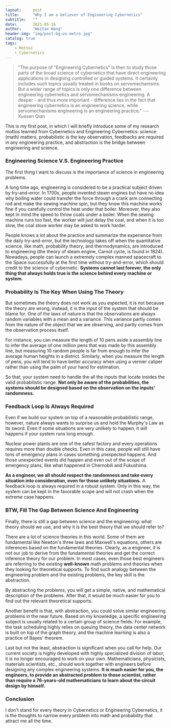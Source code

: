 ```yaml
---
layout:     post
title:      "Why I am a believer of Engineering Cybernetics"
subtitle:   ""
date:       2021-05-16 
author:     "Weitao Wang"
header-img: "img/post-bg-os-metro.jpg"
catalog: true
tags:
    - Mottos
    - Cybernetics
---
```


> "The purpose of "Engineering Cybernetics" is then to study those parts of the broad science of cybernetics that have direct engineering applications in designing controlled or guided systems. It certainly includes such topics usually treated in books on servomechanisms. But a wider range of topics is only one difference between engineering cybernetics and servomechanisms engineering. A deeper - and thus more important - difference lies in the fact that engineering cybernetics is an engineering science, while servomechanisms engineering is an engineering practice." --- Xuesen Qian

This is my first post, in which I will briefly introduce some of my research mottos learned from Cybernetics and Engineering Cybernetics: science (math) matters, probabilistic is the key observation, feedbacks are required in any engineering practice, and abstraction is the bridge between engineering and science.

### Engineering Science V.S. Engineering Practice

The first thing I want to discuss is the importance of science in engineering problems.

A long time ago, engineering is considered to be a practical subject driven by try-and-error. In 1700s, people invented steam engines but have no idea why boiling water could transfer the force through a crank arm connecting rod and make the sewing machine spin, but they know this machine works fine if you carefully control the heat under that boiler. Moreover, they also kept in mind the speed to throw coals under a boiler. When the sewing machine runs too fast, the worker will just delay the coal, and when it is too slow, the coal stove worker may be asked to work harder.

People knows a lot about the practice and summarize the experience from the daily try-and-error, but the technology takes off when the quantitative science, like math, probability theory, and thermodynamics, are introduced to engineering (the theory of steam engine, Carnot cycle, is found in 1824). Nowadays, people can launch a extremely complex manned spacecraft to the Space successfully at the first time without try-and-error, which should credit to the science of cybernetic. **Systems cannot last forever, the only thing that always holds true is the science behind every machine or system.**

### Probability Is The Key When Using The Theory

But sometimes the theory does not work as you expected, it is not because the theory are wrong, instead, it is the input of the system that should be blame for. One of the laws of nature is that the observations are always random variables with a mean and a variance. This variance partly comes from the nature of the object that we are observing, and partly comes from the observation process itself.

For instance, you can measure the length of 10 pens aside a assembly line to infer the average of one million pens that was made by this assembly line, but measuring 10 random people is far from enough to infer the average human heights in a district. Similarly, when you measure the length of pens, you will tend to have better accuracy when using a vernier caliper rather than using the palm of your hand for estimation.

So that, your system need to handle the all the inputs that locate insides the valid probabilistic range. **Not only be aware of the probabilities, the systems should be designed based on the observation on the inputs' randomness.**

### Feedback Loop Is Always Required

Even if we build our system on top of a reasonable probabilistic range, however, nature always wants to surprise us and hold the Murphy's Law as its sword. Even if some situations are very unlikely to happen, it will happens if your system runs long enough.

Nuclear power plants are one of the safest factory and every operations requires more than double checks. Even in this case, people will still have tons of emergency plans in cases something unexpected happens. And those unexpected events did happen and even out of the scope of emergency plans, like what happened in Chernobili and Fukushima.

**As a engineer, we all should respect the randomness and take every situation into consideration, even for those unlikely situations.** A feedback loop is always required in a robust system. Only in this way, the system can be kept in the favorable scope and will not crash when the extreme case happens.

### BTW, Fill The Gap Between Science And Engineering

Finally, there is still a gap between science and the engineering: what theory should we use, and why it is the best theory that we should refer to?

There are a lot of science theories in this world. Some of them are fundamental like Newton's three laws and Maxwell's equations, others are inferences based on the fundamental theories. Clearly, as a engineer, it is not our job to derive from the fundamental theories and get the correct inference theory for our problem. In most cases, even those best engineers are referring to the existing **well-known** math problems and theories when they looking for theoretical supports. To find such analogy between the engineering problem and the existing problems, the key skill is the abstraction.

By abstracting the problems, you will get a simple, native, and mathematical description of the problems. After that, it would be much easier for you to find out the relevant theoretical supports.

Another benefit is that, with abstraction, you could solve similar engineering problems in the near future. Based on my knowledge, a specific engineering subject is usually related to a certain group of science fields. For example, the task scheduling highly relies on queuing theory, the data center network is built on top of the graph theory, and the machine learning is also a practice of Bayes' theorem.

Last but not the least, abstraction is significant when you call for help. Our current society is highly developed with highly specialized division of labor, it is no longer encouraged to work on your own. Mathematicians, physicists, materials scientists, etc., should work together with engineers before designing any complex engineering systems. **It is much easier for you, the engineers, to provide an abstracted problem to those scientist, rather than require a 76-years-old mathematicians to learn about the circuit design by himself.**

### Conclusion

I don't stand for every theory in Cybernetics or Engineering Cybernetics, it is the thoughts to narrow every problem into math and probability that attract me all the time.
